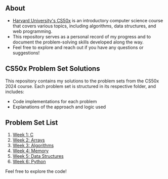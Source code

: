 ## About

- [Harvard University's CS50x](https://cs50.harvard.edu) is an introductory computer science course that covers various topics, including algorithms, data structures, and web programming. 
- This repository serves as a personal record of my progress and to document the problem-solving skills developed along the way.
- Feel free to explore and reach out if you have any questions or suggestions!

## CS50x Problem Set Solutions

This repository contains my solutions to the problem sets from the CS50x 2024 course. 
Each problem set is structured in its respective folder, and includes:

- Code implementations for each problem
- Explanations of the approach and logic used


## Problem Set List

1. [Week 1: C](./Week1-C/)
2. [Week 2: Arrays](./Week2-Array/)
3. [Week 3: Algorithms](./Week3-Algorithms/)
4. [Week 4: Memory](./Week4-Memory/)
5. [Week 5: Data Structures](./Week5-Data%20Structures/)
5. [Week 6: Python](./Week6-Python/)


Feel free to explore the code!
